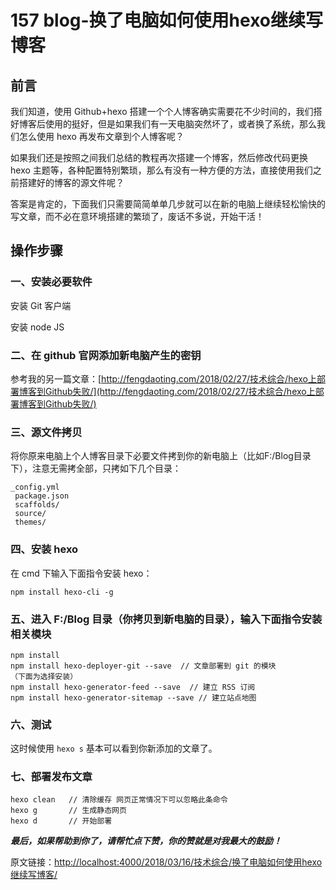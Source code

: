 # 157 blog-换了电脑如何使用hexo继续写博客

## 前言

我们知道，使用 Github+hexo 搭建一个个人博客确实需要花不少时间的，我们搭好博客后使用的挺好，但是如果我们有一天电脑突然坏了，或者换了系统，那么我们怎么使用 hexo 再发布文章到个人博客呢？

如果我们还是按照之间我们总结的教程再次搭建一个博客，然后修改代码更换 hexo 主题等，各种配置特别繁琐，那么有没有一种方便的方法，直接使用我们之前搭建好的博客的源文件呢？

答案是肯定的，下面我们只需要简简单单几步就可以在新的电脑上继续轻松愉快的写文章，而不必在意环境搭建的繁琐了，废话不多说，开始干活！

## 操作步骤

### 一、安装必要软件

安装 Git 客户端

安装 node JS

### 二、在 github 官网添加新电脑产生的密钥

参考我的另一篇文章：[http://fengdaoting.com/2018/02/27/技术综合/hexo上部署博客到Github失败/](http://fengdaoting.com/2018/02/27/技术综合/hexo上部署博客到Github失败/)

### 三、源文件拷贝

将你原来电脑上个人博客目录下必要文件拷到你的新电脑上（比如F:/Blog目录下），注意无需拷全部，只拷如下几个目录：

```text
_config.yml
 package.json
 scaffolds/
 source/
 themes/
```

### 四、安装 hexo

在 cmd 下输入下面指令安装 hexo：

```text
npm install hexo-cli -g
```

### 五、进入 F:/Blog 目录（你拷贝到新电脑的目录），输入下面指令安装相关模块

```text
npm install
npm install hexo-deployer-git --save  // 文章部署到 git 的模块
（下面为选择安装）
npm install hexo-generator-feed --save  // 建立 RSS 订阅
npm install hexo-generator-sitemap --save // 建立站点地图
```

### 六、测试

这时候使用 `hexo s` 基本可以看到你新添加的文章了。

### 七、部署发布文章

```text
hexo clean   // 清除缓存 网页正常情况下可以忽略此条命令
hexo g       // 生成静态网页
hexo d       // 开始部署
```

_**最后，如果帮助到你了，请帮忙点下赞，你的赞就是对我最大的鼓励！**_

原文链接：[http://localhost:4000/2018/03/16/技术综合/换了电脑如何使用hexo继续写博客/](http://localhost:4000/2018/03/16/技术综合/换了电脑如何使用hexo继续写博客/)

